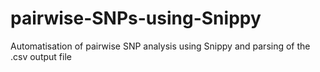 # pairwise-SNPs-using-Snippy
Automatisation of pairwise SNP analysis using Snippy and parsing of the .csv output file
